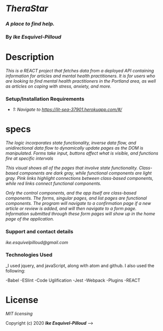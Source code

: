 # _TheraStar_

### _A place to find help._

### By _**Ike Esquivel-Pilloud**_

# Description

_This is a REACT project that fetches data from a deployed API containing information for articles and mental health practitioners. It is for users who are looking to find mental health practitioners in the Portland area, as well as articles on coping with stress, anxiety, and more._

### Setup/Installation Requirements

* _1: Navigate to https://lit-sea-37901.herokuapp.com/#/_

# specs

_The logic incorporates state functionality, inverse data flow, and unidirectional data flow to dynamically update pages as the DOM is manipulated. Forms take input, buttons affect what is visible, and functions fire at specific intervals_

_This visual shows all of the pages that involve state functionality. Class-based components are dark gray, while functional components are light gray. Pink links highlight connections between class-based components, while red links connect functional components._

_Only the control components, and the app itself are class-based components. The forms, singular pages, and list pages are functional components. The program will navigate to a confirmation page if a new article or review is added, and will then navigate to a form page. Information submitted through these form pages will show up in the home page of the application._

### Support and contact details

_ike.esquivelpilloud@gmail.com_

### Technologies Used

_I used jquery, and javaScript, along with atom and github. I also used the following:

-Babel
-ESlint
-Code Uglification
-Jest
-Webpack
-Plugins
-REACT

# License

_MIT licensing_

Copyright (c) 2020 **_Ike Esquivel-Pilloud_** -->
